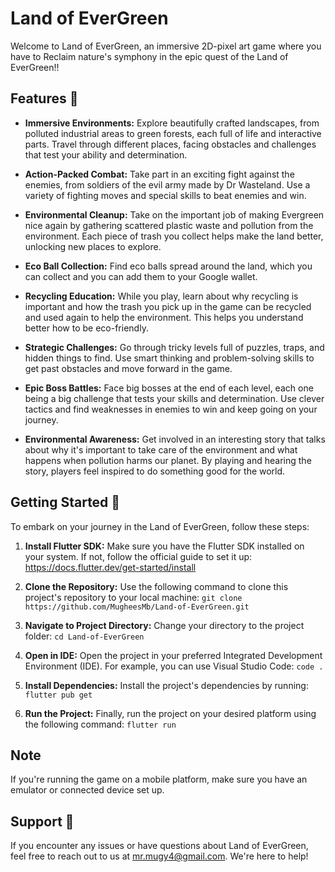 # Land of EverGreen

Welcome to Land of EverGreen, an immersive 2D-pixel art game where you have to Reclaim nature's symphony in the epic quest of the Land of EverGreen!!

## Features 🌲

* **Immersive Environments:** Explore beautifully crafted landscapes, from polluted industrial areas to green forests, each full of life and interactive parts. Travel through different places, facing obstacles and challenges that test your ability and determination.

* **Action-Packed Combat:** Take part in an exciting fight against the enemies, from soldiers of the evil army made by Dr Wasteland. Use a variety of fighting moves and special skills to beat enemies and win.

* **Environmental Cleanup:** Take on the important job of making Evergreen nice again by gathering scattered plastic waste and pollution from the environment. Each piece of trash you collect helps make the land better, unlocking new places to explore.

* **Eco Ball Collection:** Find eco balls spread around the land, which you can collect and you can add them to your Google wallet.

* **Recycling Education:** While you play, learn about why recycling is important and how the trash you pick up in the game can be recycled and used again to help the environment. This helps you understand better how to be eco-friendly.

* **Strategic Challenges:** Go through tricky levels full of puzzles, traps, and hidden things to find. Use smart thinking and problem-solving skills to get past obstacles and move forward in the game.

* **Epic Boss Battles:** Face big bosses at the end of each level, each one being a big challenge that tests your skills and determination. Use clever tactics and find weaknesses in enemies to win and keep going on your journey.

* **Environmental Awareness:** Get involved in an interesting story that talks about why it's important to take care of the environment and what happens when pollution harms our planet. By playing and hearing the story, players feel inspired to do something good for the world.

## Getting Started 🚀

To embark on your journey in the Land of EverGreen, follow these steps:

1. **Install Flutter SDK:** 
Make sure you have the Flutter SDK installed on your system. If not, follow the official guide to set it up: https://docs.flutter.dev/get-started/install

2. **Clone the Repository:**
Use the following command to clone this project's repository to your local machine: ```git clone https://github.com/MugheesMb/Land-of-EverGreen.git```

3. **Navigate to Project Directory:** Change your directory to the project folder:  ```cd Land-of-EverGreen```

4. **Open in IDE:** Open the project in your preferred Integrated Development Environment (IDE). For example, you can use Visual Studio Code:  ```code .```

5. **Install Dependencies:** Install the project's dependencies by running:  ```flutter pub get```

6. **Run the Project:** Finally, run the project on your desired platform using the following command: ```flutter run ```

## Note
If you're running the game on a mobile platform, make sure you have an emulator or connected device set up.

## Support 🌱
If you encounter any issues or have questions about Land of EverGreen, feel free to reach out to us at [mr.mugy4@gmail.com](mailto:mr.mugy4@gmail.com). We're here to help!

